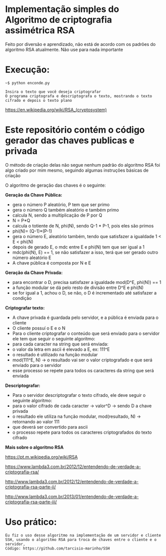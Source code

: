 # Implementação simples do Algoritmo de criptografia assimétrica RSA
Feito por diversão e aprendizado, não está de acordo com os padrões do algoritmo RSA atualmente.
Não use para nada importante


# Execução:

    ~$ python enconde.py

    Insira o texto que você deseja criptografar
    O programa criptografa e descriptografa o texto, mostrando o texto cifrado e depois o texto plano
    
    
    
https://en.wikipedia.org/wiki/RSA_(cryptosystem)

# Este repositório contém o código gerador das chaves publicas e privada
O método de criação delas não segue nenhum padrão do algoritmo RSA
foi algo criado por mim mesmo, seguindo algumas instruções básicas de criação 

O algoritmo de geração das chaves é o seguinte:


**Geração da Chave Pública:**
- gera o número P aleatório, P tem que ser primo
- gera o número Q também aleatório e também primo
- calcula N, sendo a multiplicação de P por Q
- N = P*Q
- calcula o totiente de N, phi(N), sendo Q-1 * P-1, pois eles são primos
- phi(N)= (Q-1)*(P-1)
- gera o número E, aleatório também, tendo que satisfazer a igualdade 1 < E < phi(N)
- depois de gerado E, o mdc entre E e phi(N) tem que ser igual a 1
- mdc(phi(N), E) == 1, se não satisfazer a isso, terá que ser gerado outro número aleatório E
- A chave pública é composta por N e E


**Geração da Chave Privada:**
- para encontrar o D, precisa satisfazer a igualdade mod(D^E, phi(N)) == 1
- a função modular se dá pelo resto de divisão entre D^E e phi(N)
- se for igual a 1, achou o D, se não, o D é incrementado até satisfazer a condição


**Criptografar texto:**
- A chave privada é guardada pelo servidor, e a pública é enviada para o cliente
- O cliente possuí o E e o N
- Para o cliente criptografar o conteúdo que será enviado para o servidor ele tem que seguir o seguinte algoritmo:
- para cada caracter na string que será enviada:
- o valor da letra em ascii é elevado a E, ex: 111^E
- o resultado é utilizado na função modular
- mod(111^E, N) -> o resultado vai ser o valor criptografado e que será enviado para o servidor
- esse processo se repete para todos os caracteres da string que será enviada


**Descriptografar:**
- Para o servidor descriptografar o texto cifrado, ele deve seguir o seguinte algoritmo:
- para o valor cifrado de cada caracter -> valor^D -> sendo D a chave privada
- o resultado ele utiliza na função modular, mod(resultado, N) -> retornando ao valor 111
- que deverá ser convertido para ascii
- o processo repete para todos os caracteres criptografados do texto cifrado


**Mais sobre o algoritmo RSA**

https://pt.m.wikipedia.org/wiki/RSA

https://www.lambda3.com.br/2012/12/entendendo-de-verdade-a-criptografia-rsa/

http://www.lambda3.com.br/2012/12/entendendo-de-verdade-a-criptografia-rsa-parte-ii/

http://www.lambda3.com.br/2013/01/entendendo-de-verdade-a-criptografia-rsa-parte-iii/

# Uso prático:
    Eu fiz o uso desse algoritmo na implementação de um servidor e cliente SSH, usando o algoritmo RSA para troca de chaves entre o cliente e o servidor,
    Código: https://github.com/tarcisio-marinho/SSH
